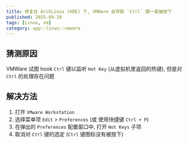 ```yaml
---
title: 修复在 ArchLinux (KDE) 下, VMWare 会导致 `Ctrl` 键一直被按下
published: 2025-09-10
tags: [Linux, vm]
category: app::linux::vmware
---
```


## 猜测原因
VMWare 试图 hook `Ctrl` 键以监听 `Hot Key` (从虚拟机里返回的热键), 但是对 `Ctrl` 的处理存在问题

## 解决方法
1. 打开 `VMware Workstation`
2. 选择菜单项 `Edit` > `Preferences` (或 使用快捷键 `Ctrl + P`)
3. 在弹出的 `Preferences` 配置窗口中, 打开 `Hot Keys` 子项
4. 取消对 `Ctrl` 键的选定 (`Ctrl` 键图标没有被按下)
